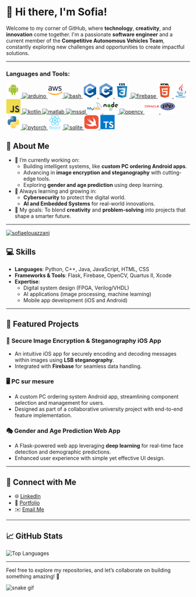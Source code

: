 
# 👋 Hi there, I'm **Sofia**!  

Welcome to my corner of GitHub, where **technology**, **creativity**, and **innovation** come together. I'm a passionate **software engineer** and a current member of the **Competitive Autonomous Vehicles Team**, constantly exploring new challenges and opportunities to create impactful solutions.  

---
<p align="left">
</p>

<h3 align="left">Languages and Tools:</h3>
<p align="left"> <a href="https://developer.android.com" target="_blank" rel="noreferrer"> <img src="https://raw.githubusercontent.com/devicons/devicon/master/icons/android/android-original-wordmark.svg" alt="android" width="40" height="40"/> </a> <a href="https://www.arduino.cc/" target="_blank" rel="noreferrer"> <img src="https://cdn.worldvectorlogo.com/logos/arduino-1.svg" alt="arduino" width="40" height="40"/> </a> <a href="https://aws.amazon.com" target="_blank" rel="noreferrer"> <img src="https://raw.githubusercontent.com/devicons/devicon/master/icons/amazonwebservices/amazonwebservices-original-wordmark.svg" alt="aws" width="40" height="40"/> </a> <a href="https://www.gnu.org/software/bash/" target="_blank" rel="noreferrer"> <img src="https://www.vectorlogo.zone/logos/gnu_bash/gnu_bash-icon.svg" alt="bash" width="40" height="40"/> </a> <a href="https://www.cprogramming.com/" target="_blank" rel="noreferrer"> <img src="https://raw.githubusercontent.com/devicons/devicon/master/icons/c/c-original.svg" alt="c" width="40" height="40"/> </a> <a href="https://www.w3schools.com/cpp/" target="_blank" rel="noreferrer"> <img src="https://raw.githubusercontent.com/devicons/devicon/master/icons/cplusplus/cplusplus-original.svg" alt="cplusplus" width="40" height="40"/> </a> <a href="https://www.w3schools.com/css/" target="_blank" rel="noreferrer"> <img src="https://raw.githubusercontent.com/devicons/devicon/master/icons/css3/css3-original-wordmark.svg" alt="css3" width="40" height="40"/> </a> <a href="https://firebase.google.com/" target="_blank" rel="noreferrer"> <img src="https://www.vectorlogo.zone/logos/firebase/firebase-icon.svg" alt="firebase" width="40" height="40"/> </a> <a href="https://www.w3.org/html/" target="_blank" rel="noreferrer"> <img src="https://raw.githubusercontent.com/devicons/devicon/master/icons/html5/html5-original-wordmark.svg" alt="html5" width="40" height="40"/> </a> <a href="https://www.java.com" target="_blank" rel="noreferrer"> <img src="https://raw.githubusercontent.com/devicons/devicon/master/icons/java/java-original.svg" alt="java" width="40" height="40"/> </a> <a href="https://developer.mozilla.org/en-US/docs/Web/JavaScript" target="_blank" rel="noreferrer"> <img src="https://raw.githubusercontent.com/devicons/devicon/master/icons/javascript/javascript-original.svg" alt="javascript" width="40" height="40"/> </a> <a href="https://kotlinlang.org" target="_blank" rel="noreferrer"> <img src="https://www.vectorlogo.zone/logos/kotlinlang/kotlinlang-icon.svg" alt="kotlin" width="40" height="40"/> </a> <a href="https://www.mathworks.com/" target="_blank" rel="noreferrer"> <img src="https://upload.wikimedia.org/wikipedia/commons/2/21/Matlab_Logo.png" alt="matlab" width="40" height="40"/> </a> <a href="https://www.microsoft.com/en-us/sql-server" target="_blank" rel="noreferrer"> <img src="https://www.svgrepo.com/show/303229/microsoft-sql-server-logo.svg" alt="mssql" width="40" height="40"/> </a> <a href="https://www.mysql.com/" target="_blank" rel="noreferrer"> <img src="https://raw.githubusercontent.com/devicons/devicon/master/icons/mysql/mysql-original-wordmark.svg" alt="mysql" width="40" height="40"/> </a> <a href="https://nodejs.org" target="_blank" rel="noreferrer"> <img src="https://raw.githubusercontent.com/devicons/devicon/master/icons/nodejs/nodejs-original-wordmark.svg" alt="nodejs" width="40" height="40"/> </a> <a href="https://opencv.org/" target="_blank" rel="noreferrer"> <img src="https://www.vectorlogo.zone/logos/opencv/opencv-icon.svg" alt="opencv" width="40" height="40"/> </a> <a href="https://www.oracle.com/" target="_blank" rel="noreferrer"> <img src="https://raw.githubusercontent.com/devicons/devicon/master/icons/oracle/oracle-original.svg" alt="oracle" width="40" height="40"/> </a> <a href="https://www.php.net" target="_blank" rel="noreferrer"> <img src="https://raw.githubusercontent.com/devicons/devicon/master/icons/php/php-original.svg" alt="php" width="40" height="40"/> </a> <a href="https://www.python.org" target="_blank" rel="noreferrer"> <img src="https://raw.githubusercontent.com/devicons/devicon/master/icons/python/python-original.svg" alt="python" width="40" height="40"/> </a> <a href="https://pytorch.org/" target="_blank" rel="noreferrer"> <img src="https://www.vectorlogo.zone/logos/pytorch/pytorch-icon.svg" alt="pytorch" width="40" height="40"/> </a> <a href="https://reactjs.org/" target="_blank" rel="noreferrer"> <img src="https://raw.githubusercontent.com/devicons/devicon/master/icons/react/react-original-wordmark.svg" alt="react" width="40" height="40"/> </a> <a href="https://www.sqlite.org/" target="_blank" rel="noreferrer"> <img src="https://www.vectorlogo.zone/logos/sqlite/sqlite-icon.svg" alt="sqlite" width="40" height="40"/> </a> <a href="https://developer.apple.com/swift/" target="_blank" rel="noreferrer"> <img src="https://raw.githubusercontent.com/devicons/devicon/master/icons/swift/swift-original.svg" alt="swift" width="40" height="40"/> </a> <a href="https://www.typescriptlang.org/" target="_blank" rel="noreferrer"> <img src="https://raw.githubusercontent.com/devicons/devicon/master/icons/typescript/typescript-original.svg" alt="typescript" width="40" height="40"/> </a> </p>

## 🚀 **About Me**  
- 🔭 I’m currently working on:  
  - Building intelligent systems, like **custom PC ordering Android apps**.  
  - Advancing in **image encryption and steganography** with cutting-edge tools.  
  - Exploring **gender and age prediction** using deep learning.  
- 🌱 Always learning and growing in:  
  - **Cybersecurity** to protect the digital world.  
  - **AI and Embedded Systems** for real-world innovations.  
- 🎯 My goals: To blend **creativity** and **problem-solving** into projects that shape a smarter future.  

---

<p align="left"> <a href="https://github.com/ryo-ma/github-profile-trophy"><img src="https://github-profile-trophy.vercel.app/?username=sofiaelouazzani" alt="sofiaelouazzani" /></a> </p>

## 💻 **Skills**  
- **Languages**: Python, C++, Java, JavaScript, HTML, CSS  
- **Frameworks & Tools**: Flask, Firebase, OpenCV, Quartus II, Xcode  
- **Expertise**:  
  - Digital system design (FPGA, Verilog/VHDL)  
  - AI applications (image processing, machine learning)  
  - Mobile app development (iOS and Android)  

---

## 🌟 **Featured Projects**  
### 🔐 **Secure Image Encryption & Steganography iOS App**  
- An intuitive iOS app for securely encoding and decoding messages within images using **LSB steganography**.  
- Integrated with **Firebase** for seamless data handling.  

### 🖥️ **PC sur mesure**  
- A custom PC ordering system Android app, streamlining component selection and management for users.  
- Designed as part of a collaborative university project with end-to-end feature implementation.  

### 🎭 **Gender and Age Prediction Web App**  
- A Flask-powered web app leveraging **deep learning** for real-time face detection and demographic predictions.  
- Enhanced user experience with simple yet effective UI design.  

---

## 🔗 **Connect with Me**  
- 🌐 [LinkedIn](https://www.linkedin.com)  
- 📝 [Portfolio](https://yourportfolio.com)  
- ✉️ [Email Me](mailto:elouazzani.aac@gmail.com)  

---


## 📈 **GitHub Stats**  
![Top Languages](https://github-readme-stats.vercel.app/api/top-langs/?username=Sofiaelouazzani&layout=compact&theme=radical)  

---

Feel free to explore my repositories, and let’s collaborate on building something amazing! 🚀 

![snake gif](https://github.com/Sofiaelouazzani/Sofiaelouazzani/blob/output/github-contribution-grid-snake.gif)
